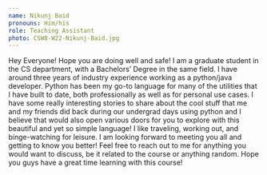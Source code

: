 ```yaml
---
name: Nikunj Baid
pronouns: Him/his
role: Teaching Assistant
photo: CSW8-W22-Nikunj-Baid.jpg
---
```


Hey Everyone! Hope you are doing well and safe! I am a graduate student in the CS department, with a Bachelors’ Degree in the same field. I have around three years of industry experience working as a python/java developer. Python has been my go-to language for many of the utilities that I have built to date, both professionally as well as for personal use cases. I have some really interesting stories to share about the cool stuff that me and my friends did back during our undergrad days using python and I believe that would also open various doors for you to explore with this beautiful and yet so simple language! 
I like traveling, working out, and binge-watching for leisure. I am looking forward to meeting you all and getting to know you better! Feel free to reach out to me for anything you would want to discuss, be it related to the course or anything random. Hope you guys have a great time learning with this course!
